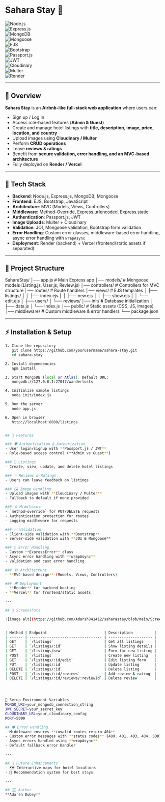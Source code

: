 # Sahara Stay 🏨  

![Node.js](https://img.shields.io/badge/Node.js-339933?style=for-the-badge&logo=node.js&logoColor=white)  
![Express.js](https://img.shields.io/badge/Express.js-000000?style=for-the-badge&logo=express&logoColor=white)  
![MongoDB](https://img.shields.io/badge/MongoDB-4EA94B?style=for-the-badge&logo=mongodb&logoColor=white)  
![Mongoose](https://img.shields.io/badge/Mongoose-800?style=for-the-badge&logo=mongoose&logoColor=white)  
![EJS](https://img.shields.io/badge/EJS-6E4A7E?style=for-the-badge&logo=ejs&logoColor=white)  
![Bootstrap](https://img.shields.io/badge/Bootstrap-563D7C?style=for-the-badge&logo=bootstrap&logoColor=white)  
![Passport.js](https://img.shields.io/badge/Passport.js-34E27A?style=for-the-badge&logo=passport&logoColor=black)  
![JWT](https://img.shields.io/badge/JWT-black?style=for-the-badge&logo=JSON%20web%20tokens)  
![Cloudinary](https://img.shields.io/badge/Cloudinary-4285F4?style=for-the-badge&logo=cloudinary&logoColor=white)  
![Multer](https://img.shields.io/badge/Multer-FFCA28?style=for-the-badge&logo=npm&logoColor=black)  
![Render](https://img.shields.io/badge/Render-46E3B7?style=for-the-badge&logo=render&logoColor=black)  

---

## 📖 Overview  
**Sahara Stay** is an **Airbnb-like full-stack web application** where users can:  
- Sign up / Log in  
- Access role-based features (**Admin & Guest**)  
- Create and manage hotel listings with **title, description, image, price, location, and country**  
- Upload images using **Cloudinary / Multer**  
- Perform **CRUD operations**  
- Leave **reviews & ratings**  
- Benefit from **secure validation, error handling, and an MVC-based architecture**  
- Fully deployed on **Render / Vercel**  

---

## 🚀 Tech Stack  
- **Backend**: Node.js, Express.js, MongoDB, Mongoose  
- **Frontend**: EJS, Bootstrap, JavaScript  
- **Architecture**: MVC (Models, Views, Controllers)  
- **Middleware**: Method-Override, Express.urlencoded, Express.static  
- **Authentication**: Passport.js, JWT  
- **Image Uploads**: Multer + Cloudinary  
- **Validation**: JOI, Mongoose validation, Bootstrap form validation  
- **Error Handling**: Custom error classes, middleware-based error handling, async error handling with `wrapAsync`  
- **Deployment**: Render (backend) + Vercel (frontend/static assets if separated)  

---

## 📂 Project Structure  

SaharaStay/
│── app.js                 # Main Express app
│── models/                # Mongoose models (Listing.js, User.js, Review.js)
│── controllers/           # Controllers for MVC structure
│── routes/                # Route handlers
│── views/                 # EJS templates
│   ├── listings/
│   │   ├── index.ejs
│   │   ├── new.ejs
│   │   ├── show.ejs
│   │   └── edit.ejs
│   ├── users/
│   └── reviews/
│── init/                  # Database initialization
│   ├── data.js
│   └── index.js
│── public/                # Static assets (CSS, JS, images)
│── middleware/            # Custom middleware & error handlers
└── package.json



---

## ⚡ Installation & Setup  

```bash
1. Clone the repository
   git clone https://github.com/yourusername/sahara-stay.git
   cd sahara-stay

2. Install dependencies
   npm install

3. Start MongoDB (local or Atlas). Default URL:
   mongodb://127.0.0.1:27017/wanderlusts

4. Initialize sample listings
   node init/index.js

5. Run the server
   node app.js

6. Open in browser
   http://localhost:8080/listings


## 🔑 Features

### 🛡️ Authentication & Authorization
- User login/signup with **Passport.js / JWT**  
- Role-based access control (**Admin vs Guest**)  

### 🏨 Listings
- Create, view, update, and delete hotel listings  

### ⭐ Reviews & Ratings
- Users can leave feedback on listings  

### 🖼️ Image Handling
- Upload images with **Cloudinary / Multer**  
- Fallback to default if none provided  

### ⚙️ Middleware
- `method-override` for PUT/DELETE requests  
- Authentication protection for routes  
- Logging middleware for requests  

### ✅ Validation
- Client-side validation with **Bootstrap**  
- Server-side validation with **JOI & Mongoose**  

### 🚨 Error Handling
- Custom **ExpressError** class  
- Async error handling with **wrapAsync**  
- Validation and cast error handling  

### 🏗️ Architecture
- **MVC-based design** (Models, Views, Controllers)  

### 🌍 Deployment
- **Render** for backend hosting  
- **Vercel** for frontend/static assets  

---

## 📸 Screenshots

![image alt](https://github.com/Adarsh841412/saharastay/blob/main/Screenshot%202025-05-21%20211210.png)
---

| Method | Endpoint                          | Description          |
| ------ | --------------------------------- | -------------------- |
| GET    | `/listings`                       | Get all listings     |
| GET    | `/listings/:id`                   | Show listing details |
| GET    | `/listings/new`                   | Form for new listing |
| POST   | `/listings`                       | Create new listing   |
| GET    | `/listings/:id/edit`              | Edit listing form    |
| PUT    | `/listings/:id`                   | Update listing       |
| DELETE | `/listings/:id`                   | Delete listing       |
| POST   | `/listings/:id/reviews`           | Add review & rating  |
| DELETE | `/listings/:id/reviews/:reviewId` | Delete review        |




🔑 Setup Environment Variables
MONGO_URI=your_mongodb_connection_string
JWT_SECRET=your_secret_key
CLOUDINARY_URL=your_cloudinary_config
PORT=5000

## 🛡️ Error Handling
- Middleware ensures **invalid routes return 404**  
- Custom error messages with **status codes** (400, 401, 403, 404, 500)  
- Async errors handled using **wrapAsync**  
- Default fallback error handler  

---

## 📌 Future Enhancements
- 🗺️ Interactive maps for hotel locations  
- 🤖 Recommendation system for best stays  

---

## 👨‍💻 Author
**Adarsh Dubey**  








